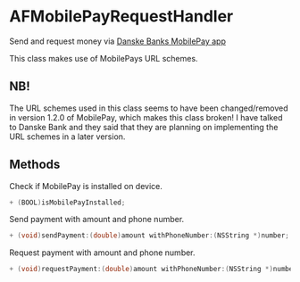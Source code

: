 AFMobilePayRequestHandler
=======================

Send and request money via [Danske Banks MobilePay app](http://www.danskebank.dk/da-dk/privat/selvbetjening/produkter/pages/mobilepay.aspx)

This class makes use of MobilePays URL schemes.

## NB!
The URL schemes used in this class seems to have been changed/removed in version 1.2.0 of MobilePay, which makes this class broken! I have talked to Danske Bank and they said that they are planning on implementing the URL schemes in a later version. 


## Methods

Check if MobilePay is installed on device.

```objectivec
+ (BOOL)isMobilePayInstalled;
```

Send payment with amount and phone number.

```objectivec
+ (void)sendPayment:(double)amount withPhoneNumber:(NSString *)number;
```

Request payment with amount and phone number.

```objectivec
+ (void)requestPayment:(double)amount withPhoneNumber:(NSString *)number;
```
